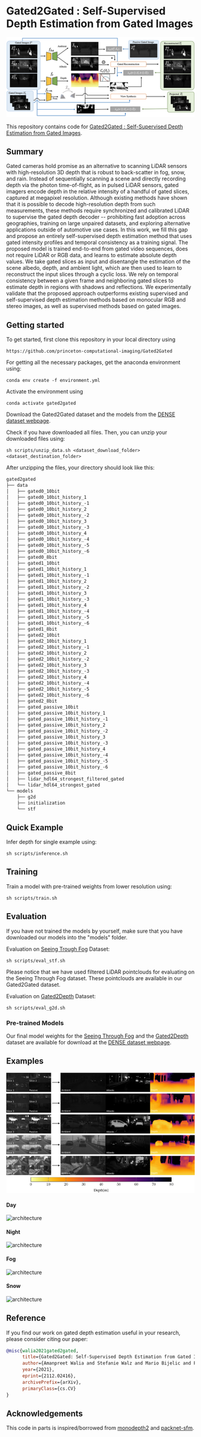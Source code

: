 # Gated2Gated : Self-Supervised Depth Estimation from Gated Images

![architecture](assets/imgs/architecture.png)

This repository contains code for [Gated2Gated : Self-Supervised Depth Estimation from Gated Images](https://arxiv.org/pdf/2112.02416.pdf). 
<!--Dataset will also be published soon.-->

## Summary
Gated cameras hold promise as an alternative to scanning LiDAR sensors with high-resolution 3D depth that is robust to back-scatter in fog, snow, and rain. Instead of sequentially scanning a scene and directly recording depth via the photon time-of-flight, as in pulsed LiDAR sensors, gated imagers encode depth in the relative intensity of a handful of gated slices, captured at megapixel resolution. Although existing methods have shown that it is possible to decode high-resolution depth from such measurements, these methods require synchronized and calibrated LiDAR to supervise the gated depth decoder -- prohibiting fast adoption across geographies, training on large unpaired datasets, and exploring alternative applications outside of automotive use cases. In this work, we fill this gap and propose an entirely self-supervised depth estimation method that uses gated intensity profiles and temporal consistency as a training signal. The proposed model is trained end-to-end from gated video sequences, does not require LiDAR or RGB data, and learns to estimate absolute depth values. We take gated slices as input and disentangle the estimation of the scene albedo, depth, and ambient light, which are then used to learn to reconstruct the input slices through a cyclic loss. We rely on temporal consistency between a given frame and neighboring gated slices to estimate depth in regions with shadows and reflections. We experimentally validate that the proposed approach outperforms existing supervised and self-supervised depth estimation methods based on monocular RGB and stereo images, as well as supervised methods based on gated images.

## Getting started
To get started, first clone this repository in your local directory using 

```
https://github.com/princeton-computational-imaging/Gated2Gated
```
For getting all the necessary packages, get the anaconda environment using:
```
conda env create -f environment.yml
```
Activate the environment using
```
conda activate gated2gated
```

Download the Gated2Gated dataset and the models from the [DENSE dataset webpage](https://www.uni-ulm.de/en/in/driveu/projects/dense-datasets).

Check if you have downloaded all files. Then, you can unzip your downloaded files using:
```
sh scripts/unzip_data.sh <dataset_download_folder> <dataset_destination_folder>
```

After unzipping the files, your directory should look like this:
```
gated2gated
├── data
│   ├── gated0_10bit
│   ├── gated0_10bit_history_1
│   ├── gated0_10bit_history_-1
│   ├── gated0_10bit_history_2
│   ├── gated0_10bit_history_-2
│   ├── gated0_10bit_history_3
│   ├── gated0_10bit_history_-3
│   ├── gated0_10bit_history_4
│   ├── gated0_10bit_history_-4
│   ├── gated0_10bit_history_-5
│   ├── gated0_10bit_history_-6
│   ├── gated0_8bit
│   ├── gated1_10bit
│   ├── gated1_10bit_history_1
│   ├── gated1_10bit_history_-1
│   ├── gated1_10bit_history_2
│   ├── gated1_10bit_history_-2
│   ├── gated1_10bit_history_3
│   ├── gated1_10bit_history_-3
│   ├── gated1_10bit_history_4
│   ├── gated1_10bit_history_-4
│   ├── gated1_10bit_history_-5
│   ├── gated1_10bit_history_-6
│   ├── gated1_8bit
│   ├── gated2_10bit
│   ├── gated2_10bit_history_1
│   ├── gated2_10bit_history_-1
│   ├── gated2_10bit_history_2
│   ├── gated2_10bit_history_-2
│   ├── gated2_10bit_history_3
│   ├── gated2_10bit_history_-3
│   ├── gated2_10bit_history_4
│   ├── gated2_10bit_history_-4
│   ├── gated2_10bit_history_-5
│   ├── gated2_10bit_history_-6
│   ├── gated2_8bit
│   ├── gated_passive_10bit
│   ├── gated_passive_10bit_history_1
│   ├── gated_passive_10bit_history_-1
│   ├── gated_passive_10bit_history_2
│   ├── gated_passive_10bit_history_-2
│   ├── gated_passive_10bit_history_3
│   ├── gated_passive_10bit_history_-3
│   ├── gated_passive_10bit_history_4
│   ├── gated_passive_10bit_history_-4
│   ├── gated_passive_10bit_history_-5
│   ├── gated_passive_10bit_history_-6
│   ├── gated_passive_8bit
│   ├── lidar_hdl64_strongest_filtered_gated
│   └── lidar_hdl64_strongest_gated
└── models
    ├── g2d
    ├── initialization
    └── stf
```

## Quick Example
Infer depth for single example using:
```
sh scripts/inference.sh
```
## Training
Train a model with pre-trained weights from lower resolution using:

```
sh scripts/train.sh
```

## Evaluation
If you have not trained the models by yourself, make sure that you have downloaded our models into the "models" folder.

Evaluation on [Seeing Trough Fog](https://openaccess.thecvf.com/content_CVPR_2020/papers/Bijelic_Seeing_Through_Fog_Without_Seeing_Fog_Deep_Multimodal_Sensor_Fusion_CVPR_2020_paper.pdf) Dataset:
```
sh scripts/eval_stf.sh
```
Please notice that we have used filtered LiDAR pointclouds for evaluating on the Seeing Through Fog dataset. These pointclouds are available in our Gated2Gated dataset.

Evaluation on [Gated2Depth](https://openaccess.thecvf.com/content_ICCV_2019/papers/Gruber_Gated2Depth_Real-Time_Dense_Lidar_From_Gated_Images_ICCV_2019_paper.pdf) Dataset:
```
sh scripts/eval_g2d.sh
```

<!-- ## Evaluation
For downloading the final weights, please refer to [here](weights/final/README.md).

**TBC** -->

<!-- ## Additional Material -->

### Pre-trained Models
Our final model weights for the [Seeing Through Fog](https://openaccess.thecvf.com/content_CVPR_2020/papers/Bijelic_Seeing_Through_Fog_Without_Seeing_Fog_Deep_Multimodal_Sensor_Fusion_CVPR_2020_paper.pdf) and the [Gated2Depth](https://openaccess.thecvf.com/content_ICCV_2019/papers/Gruber_Gated2Depth_Real-Time_Dense_Lidar_From_Gated_Images_ICCV_2019_paper.pdf) dataset are available for download at the [DENSE dataset webpage](https://www.uni-ulm.de/en/in/driveu/projects/dense-datasets).

## Examples

![architecture](assets/imgs/albedo_ambient_examples.png)
![architecture](assets/imgs/cbar.png)
#### Day
![architecture](assets/gifs/day.gif)

#### Night
![architecture](assets/gifs/night.gif)

#### Fog
![architecture](assets/gifs/fog.gif)

#### Snow
![architecture](assets/gifs/snow.gif)

## Reference
If you find our work on gated depth estimation useful in your research, please consider citing our paper:

```bib
@misc{walia2021gated2gated,
      title={Gated2Gated: Self-Supervised Depth Estimation from Gated Images}, 
      author={Amanpreet Walia and Stefanie Walz and Mario Bijelic and Fahim Mannan and Frank Julca-Aguilar and Michael Langer and Werner Ritter and Felix Heide},
      year={2021},
      eprint={2112.02416},
      archivePrefix={arXiv},
      primaryClass={cs.CV}
}
```

## Acknowledgements

This code in parts is inspired/borrowed from [monodepth2](https://github.com/nianticlabs/monodepth2) and [packnet-sfm](https://github.com/TRI-ML/packnet-sfm).

